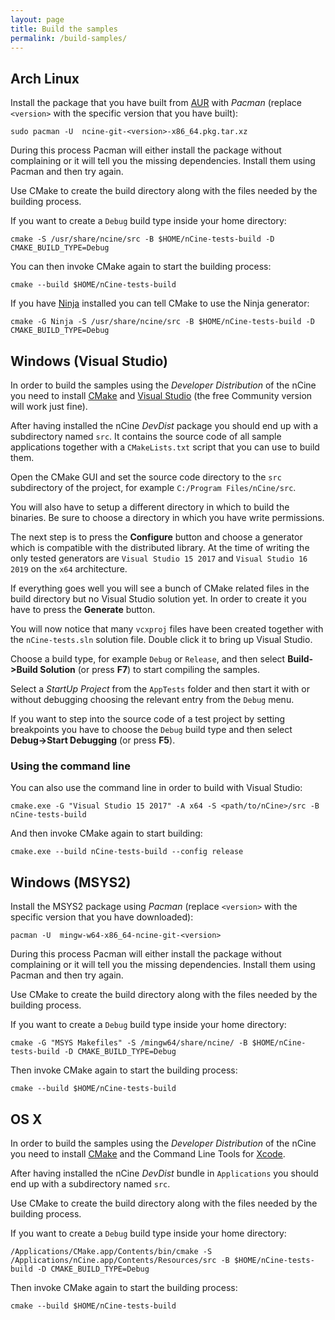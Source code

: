 ```yaml
---
layout: page
title: Build the samples
permalink: /build-samples/
---
```


## Arch Linux
Install the package that you have built from [AUR](https://aur.archlinux.org/) with *Pacman* (replace `<version>` with the specific version that you have built):

    sudo pacman -U  ncine-git-<version>-x86_64.pkg.tar.xz

During this process Pacman will either install the package without complaining or it will tell you the missing dependencies. Install them using Pacman and then try again.

Use CMake to create the build directory along with the files needed by the building process.

If you want to create a `Debug` build type inside your home directory:

    cmake -S /usr/share/ncine/src -B $HOME/nCine-tests-build -D CMAKE_BUILD_TYPE=Debug

You can then invoke CMake again to start the building process:

    cmake --build $HOME/nCine-tests-build

If you have [Ninja](https://ninja-build.org/) installed you can tell CMake to use the Ninja generator:

    cmake -G Ninja -S /usr/share/ncine/src -B $HOME/nCine-tests-build -D CMAKE_BUILD_TYPE=Debug

## Windows (Visual Studio)
In order to build the samples using the *Developer Distribution* of the nCine you need to install [CMake](https://cmake.org/download/) and [Visual Studio](https://www.visualstudio.com/) (the free Community version will work just fine).

After having installed the nCine *DevDist* package you should end up with a subdirectory named `src`.
It contains the source code of all sample applications together with a `CMakeLists.txt` script that you can use to build them.

Open the CMake GUI and set the source code directory to the `src` subdirectory of the project, for example `C:/Program Files/nCine/src`.

You will also have to setup a different directory in which to build the binaries. Be sure to choose a directory in which you have write permissions.

The next step is to press the **Configure** button and choose a generator which is compatible with the distributed library.
At the time of writing the only tested generators are `Visual Studio 15 2017` and `Visual Studio 16 2019` on the `x64` architecture.

If everything goes well you will see a bunch of CMake related files in the build directory but no Visual Studio solution yet.
In order to create it you have to press the **Generate** button.

You will now notice that many `vcxproj` files have been created together with the `nCine-tests.sln` solution file. Double click it to bring up Visual Studio.

Choose a build type, for example `Debug` or `Release`, and then select **Build->Build Solution** (or press **F7**) to start compiling the samples.

Select a *StartUp Project* from the `AppTests` folder and then start it with or without debugging choosing the relevant entry from the `Debug` menu.

If you want to step into the source code of a test project by setting breakpoints you have to choose the `Debug` build type and then select **Debug->Start Debugging** (or press **F5**).

### Using the command line

You can also use the command line in order to build with Visual Studio:

    cmake.exe -G "Visual Studio 15 2017" -A x64 -S <path/to/nCine>/src -B nCine-tests-build

And then invoke CMake again to start building:

    cmake.exe --build nCine-tests-build --config release

## Windows (MSYS2)
Install the MSYS2 package using *Pacman* (replace `<version>` with the specific version that you have downloaded):

    pacman -U  mingw-w64-x86_64-ncine-git-<version>

During this process Pacman will either install the package without complaining or it will tell you the missing dependencies. Install them using Pacman and then try again.

Use CMake to create the build directory along with the files needed by the building process.

If you want to create a `Debug` build type inside your home directory:

    cmake -G "MSYS Makefiles" -S /mingw64/share/ncine/ -B $HOME/nCine-tests-build -D CMAKE_BUILD_TYPE=Debug

Then invoke CMake again to start the building process:

    cmake --build $HOME/nCine-tests-build

## OS X
In order to build the samples using the *Developer Distribution* of the nCine you need to install [CMake](https://cmake.org/download/) and the Command Line Tools for [Xcode](https://developer.apple.com/xcode/).

After having installed the nCine *DevDist* bundle in `Applications` you should end up with a subdirectory named `src`.

Use CMake to create the build directory along with the files needed by the building process.

If you want to create a `Debug` build type inside your home directory:

    /Applications/CMake.app/Contents/bin/cmake -S /Applications/nCine.app/Contents/Resources/src -B $HOME/nCine-tests-build -D CMAKE_BUILD_TYPE=Debug

Then invoke CMake again to start the building process:

    cmake --build $HOME/nCine-tests-build
